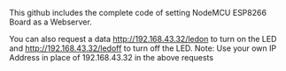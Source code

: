This github includes the complete code of setting NodeMCU ESP8266 Board as a Webserver.

You can also request a data http://192.168.43.32/ledon to turn on the LED and http://192.168.43.32/ledoff to turn off the LED. Note: Use your own IP Address in place of 192.168.43.32 in the above requests

